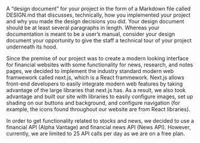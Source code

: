 A “design document” for your project in the form of a Markdown file called DESIGN.md that discusses, technically, how you implemented your project and why you made the design decisions you did. Your design document should be at least several paragraphs in length. Whereas your documentation is meant to be a user’s manual, consider your design document your opportunity to give the staff a technical tour of your project underneath its hood.



Since the premise of our project was to create a modern looking interface for financial websites with some functionality for news, research, and notes pages, we decided to implement the industry standard modern web framwework called next.js, which is a React frammework. Next.js allows front-end developers to easily integrate modern web features by taking advantage of the large libraries that next.js has. As a result, we also took advantage and built our site with libraries to easily configure images, set up shading on our buttons and background, and configure navigation (for example, the icons found throughout our website are from React libraries).


In order to get functionality related to stocks and news, we decided to use a financial API (Alpha Vantage) and financial news API (News API). However, currently, we are limited to 25 API calls per day as we are on a free plan. 


